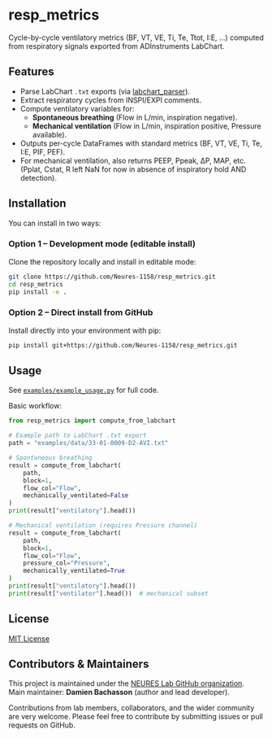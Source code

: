 # resp_metrics

Cycle-by-cycle ventilatory metrics (BF, VT, VE, Ti, Te, Ttot, I:E, ...) computed from respiratory signals exported from ADInstruments LabChart.

## Features

- Parse LabChart `.txt` exports (via [labchart_parser](https://github.com/Neures-1158/labchart_txt_parser)).
- Extract respiratory cycles from INSPI/EXPI comments.
- Compute ventilatory variables for:
  - **Spontaneous breathing** (Flow in L/min, inspiration negative).
  - **Mechanical ventilation** (Flow in L/min, inspiration positive, Pressure available).
- Outputs per-cycle DataFrames with standard metrics (BF, VT, VE, Ti, Te, I:E, PIF, PEF).
- For mechanical ventilation, also returns PEEP, Ppeak, ΔP, MAP, etc. (Pplat, Cstat, R left NaN for now in absence of inspiratory hold AND detection). 

## Installation

You can install in two ways:

### Option 1 – Development mode (editable install)
Clone the repository locally and install in editable mode:

```bash
git clone https://github.com/Neures-1158/resp_metrics.git
cd resp_metrics
pip install -e .
```

### Option 2 – Direct install from GitHub
Install directly into your environment with pip:

```bash
pip install git+https://github.com/Neures-1158/resp_metrics.git
```

## Usage

See [`examples/example_usage.py`](examples/example_usage.py) for full code.

Basic workflow:

```python
from resp_metrics import compute_from_labchart

# Example path to LabChart .txt export
path = "examples/data/33-01-0009-D2-AVI.txt"

# Spontaneous breathing
result = compute_from_labchart(
    path,
    block=1,
    flow_col="Flow",
    mechanically_ventilated=False
)
print(result["ventilatory"].head())

# Mechanical ventilation (requires Pressure channel)
result = compute_from_labchart(
    path,
    block=1,
    flow_col="Flow",
    pressure_col="Pressure",
    mechanically_ventilated=True
)
print(result["ventilatory"].head())
print(result["ventilator"].head())  # mechanical subset
```

## License

[MIT License](LICENSE)

## Contributors & Maintainers

This project is maintained under the [NEURES Lab GitHub organization](https://github.com/Neures-1158).  
Main maintainer: **Damien Bachasson** (author and lead developer).

Contributions from lab members, collaborators, and the wider community are very welcome. Please feel free to contribute by submitting issues or pull requests on GitHub.